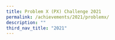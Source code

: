 ```yaml
---
title: Problem X (PX) Challenge 2021
permalink: /achievements/2021/problemx/
description: ""
third_nav_title: "2021"
---
```

